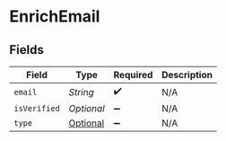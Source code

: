 # EnrichEmail


## Fields

| Field                                                               | Type                                                                | Required                                                            | Description                                                         |
| ------------------------------------------------------------------- | ------------------------------------------------------------------- | ------------------------------------------------------------------- | ------------------------------------------------------------------- |
| `email`                                                             | *String*                                                            | :heavy_check_mark:                                                  | N/A                                                                 |
| `isVerified`                                                        | *Optional<Boolean>*                                                 | :heavy_minus_sign:                                                  | N/A                                                                 |
| `type`                                                              | [Optional<EnrichEmailType>](../../models/shared/EnrichEmailType.md) | :heavy_minus_sign:                                                  | N/A                                                                 |